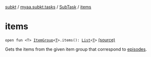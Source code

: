 [subkt](../../index.md) / [myaa.subkt.tasks](../index.md) / [SubTask](index.md) / [items](./items.md)

# items

`open fun <T> `[`ItemGroup`](../-item-group/index.md)`<`[`T`](items.md#T)`>.items(): `[`List`](https://kotlinlang.org/api/latest/jvm/stdlib/kotlin.collections/-list/index.html)`<`[`T`](items.md#T)`>` [(source)](https://github.com/Myaamori/SubKt/blob/master/src/main/kotlin/myaa/subkt/tasks/tasks.kt#L571)

Gets the items from the given item group that correspond to [episodes](../org.gradle.api.-task/episodes.md).

